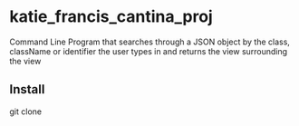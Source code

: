 # katie_francis_cantina_proj

Command Line Program that searches through a JSON object by the class, className or identifier the user types in and returns the view surrounding the view

## Install

git clone
